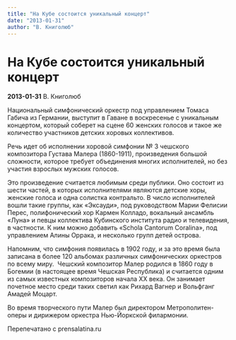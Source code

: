 ```yaml
---
title: "На Кубе состоится уникальный концерт"
date: "2013-01-31"
author: "В. Книголюб"
---
```


# На Кубе состоится уникальный концерт

**2013-01-31** В. Книголюб

Национальный симфонический оркестр под управлением Томаса Габича из Германии, выступит в Гаване в воскресенье с уникальным концертом, который соберет на сцене 60 женских голосов и такое же количество участников детских хоровых коллективов.

Речь идет об исполнении хоровой симфонии № 3 чешского композитора Густава Малера (1860-1911), произведения большой сложности, которое требует объединения многих исполнителей, но без участия взрослых мужских голосов.

Это произведение считается любимым среди публики. Оно состоит из шести частей, в которых исполнителями являются детские хоры, женские голоса и одна солистка контральто. В число исполнителей вошли такие группы, как «Эксауди», под руководством Марии Фелисии Перес, полифонический хор Кармен Колладо, вокальный ансамбль «Луна» и певцы коллектива Кубинского института радио и телевидения, в частности. К ним можно добавить «Schola Cantorum Coralina», под управлением Алины Оррака, и несколько групп детей острова.

Напомним, что симфония появилась в 1902 году, и за это время была записана в более 120 альбомах различных симфонических оркестров по всему миру.  Чешский композитор Малер родился в 1860 году в Богемии (в настоящее время Чешская Республика) и считается одним из самых известных композиторов начала ХХ века. Он занимает почетное место среди таких светил как Рихард Вагнер и Вольфганг Амадей Моцарт.

Во время творческого пути Малер был директором Метрополитен-оперы и дирижером оркестра Нью-Йоркской филармонии.

Перепечатано с prensalatina.ru